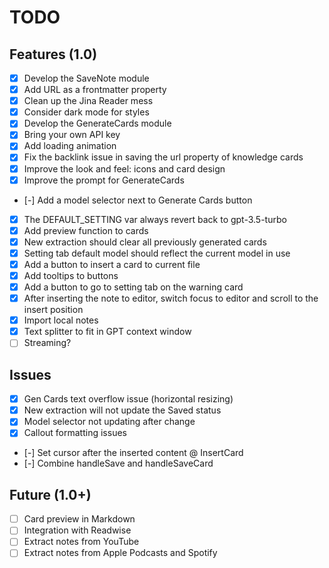 # TODO

## Features (1.0)

-   [x] Develop the SaveNote module
-   [x] Add URL as a frontmatter property
-   [x] Clean up the Jina Reader mess
-   [x] Consider dark mode for styles
-   [x] Develop the GenerateCards module
-   [x] Bring your own API key
-   [x] Add loading animation
-   [x] Fix the backlink issue in saving the url property of knowledge cards
-   [x] Improve the look and feel: icons and card design
-   [x] Improve the prompt for GenerateCards
-   [-] Add a model selector next to Generate Cards button
-   [x] The DEFAULT_SETTING var always revert back to gpt-3.5-turbo
-   [x] Add preview function to cards
-   [x] New extraction should clear all previously generated cards
-   [x] Setting tab default model should reflect the current model in use
-   [x] Add a button to insert a card to current file
-   [x] Add tooltips to buttons
-   [x] Add a button to go to setting tab on the warning card
-   [x] After inserting the note to editor, switch focus to editor and scroll to the insert position
-   [x] Import local notes
-   [x] Text splitter to fit in GPT context window
-   [ ] Streaming?

## Issues

-   [x] Gen Cards text overflow issue (horizontal resizing)
-   [x] New extraction will not update the Saved status
-   [x] Model selector not updating after change
-   [x] Callout formatting issues
-   [-] Set cursor after the inserted content @ InsertCard
-   [-] Combine handleSave and handleSaveCard

## Future (1.0+)

-   [ ] Card preview in Markdown
-   [ ] Integration with Readwise
-   [ ] Extract notes from YouTube
-   [ ] Extract notes from Apple Podcasts and Spotify
